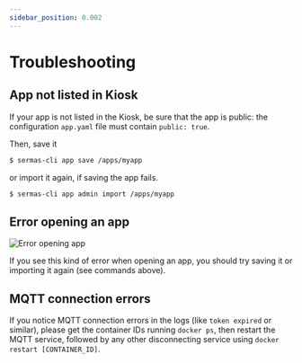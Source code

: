 ```yaml
---
sidebar_position: 0.002
---
```


# Troubleshooting

## App not listed in Kiosk

If your app is not listed in the Kiosk, be sure that the app is public: the configuration `app.yaml` file must contain
`public: true`.

Then, save it
```bash
$ sermas-cli app save /apps/myapp
```
 or import it again, if saving the app fails.
```bash
$ sermas-cli app admin import /apps/myapp
```

## Error opening an app

![Error opening app](images/generic_error.png)

If you see this kind of error when opening an app, you should try saving it
 or importing it again (see commands above).

## MQTT connection errors

If you notice MQTT connection errors in the logs (like `token expired` or similar), please get the container IDs running `docker ps`, then restart the MQTT service, followed by any other disconnecting service using `docker restart [CONTAINER_ID]`.
